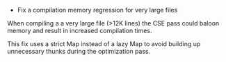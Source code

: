 * Fix a compilation memory regression for very large files

When compiling a a very large file (>12K lines)
the CSE pass could baloon memory and result in increased
compilation times.

This fix uses a strict Map instead of a lazy Map to avoid
building up unnecessary thunks during the optimization pass.
